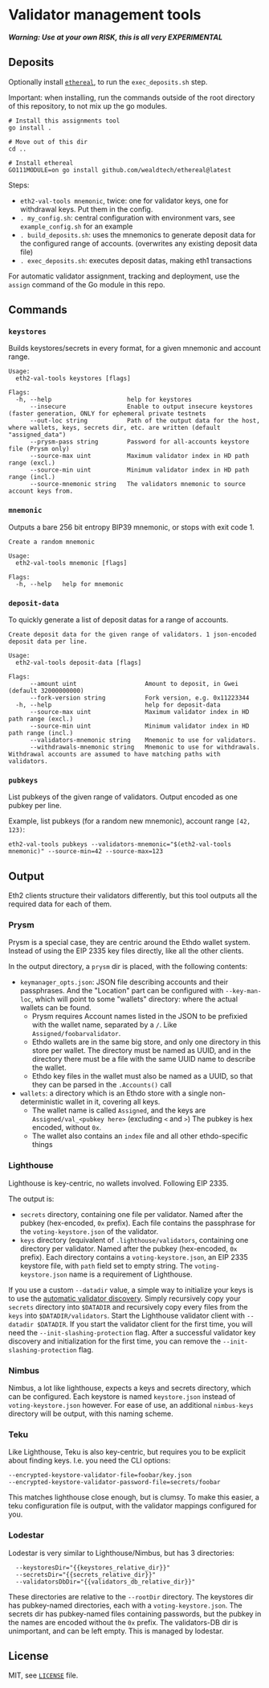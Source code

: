 # Validator management tools

__*Warning: Use at your own RISK, this is all very EXPERIMENTAL*__

## Deposits

Optionally install [`ethereal`](https://github.com/wealdtech/ethereal/), to run the `exec_deposits.sh` step. 

Important: when installing, run the commands outside of the root directory of this repository, to not mix up the go modules.

```shell script
# Install this assignments tool
go install .

# Move out of this dir
cd ..

# Install ethereal
GO111MODULE=on go install github.com/wealdtech/ethereal@latest
```

Steps:
- `eth2-val-tools mnemonic`, twice: one for validator keys, one for withdrawal keys. Put them in the config.
- `. my_config.sh`: central configuration with environment vars, see `example_config.sh` for an example
- `. build_deposits.sh`: uses the mnemonics to generate deposit data for the configured range of accounts. (overwrites any existing deposit data file)
- `. exec_deposits.sh`: executes deposit datas, making eth1 transactions

For automatic validator assignment, tracking and deployment, use the `assign` command of the Go module in this repo. 

## Commands

### `keystores`

Builds keystores/secrets in every format, for a given mnemonic and account range.

```
Usage:
  eth2-val-tools keystores [flags]

Flags:
  -h, --help                     help for keystores
      --insecure                 Enable to output insecure keystores (faster generation, ONLY for ephemeral private testnets
      --out-loc string           Path of the output data for the host, where wallets, keys, secrets dir, etc. are written (default "assigned_data")
      --prysm-pass string        Password for all-accounts keystore file (Prysm only)
      --source-max uint          Maximum validator index in HD path range (excl.)
      --source-min uint          Minimum validator index in HD path range (incl.)
      --source-mnemonic string   The validators mnemonic to source account keys from.

```

### `mnemonic`

Outputs a bare 256 bit entropy BIP39 mnemonic, or stops with exit code 1.

```
Create a random mnemonic

Usage:
  eth2-val-tools mnemonic [flags]

Flags:
  -h, --help   help for mnemonic
```

### `deposit-data`

To quickly generate a list of deposit datas for a range of accounts.

```
Create deposit data for the given range of validators. 1 json-encoded deposit data per line.

Usage:
  eth2-val-tools deposit-data [flags]

Flags:
      --amount uint                   Amount to deposit, in Gwei (default 32000000000)
      --fork-version string           Fork version, e.g. 0x11223344
  -h, --help                          help for deposit-data
      --source-max uint               Maximum validator index in HD path range (excl.)
      --source-min uint               Minimum validator index in HD path range (incl.)
      --validators-mnemonic string    Mnemonic to use for validators.
      --withdrawals-mnemonic string   Mnemonic to use for withdrawals. Withdrawal accounts are assumed to have matching paths with validators.
```

### `pubkeys`

List pubkeys of the given range of validators. Output encoded as one pubkey per line.

Example, list pubkeys (for a random new mnemonic), account range `[42, 123)`:
```shell script
eth2-val-tools pubkeys --validators-mnemonic="$(eth2-val-tools mnemonic)" --source-min=42 --source-max=123
```

## Output

Eth2 clients structure their validators differently, but this tool outputs all the required data for each of them.

### Prysm

Prysm is a special case, they are centric around the Ethdo wallet system. Instead of using the EIP 2335 key files directly, like all the other clients.

In the output directory, a `prysm` dir is placed, with the following contents:

- `keymanager_opts.json`: JSON file describing accounts and their passphrases. And the "Location" part can be configured with `--key-man-loc`,
 which will point to some "wallets" directory: where the actual wallets can be found.
  - Prysm requires Account names listed in the JSON to be prefixied with the wallet name, separated by a `/`. Like `Assigned/foobarvalidator`.
  - Ethdo wallets are in the same big store, and only one directory in this store per wallet. The directory must be named as UUID, and in the directory there must be a file with the same UUID name to describe the wallet.
  - Ethdo key files in the wallet must also be named as a UUID, so that they can be parsed in the `.Accounts()` call
- `wallets`: a directory which is an Ethdo store with a single non-deterministic wallet in it, covering all keys.
  - The wallet name is called `Assigned`, and the keys are `Assigned/val_<pubkey here>` (excluding `<` and `>`) The pubkey is hex encoded, without `0x`.
  - The wallet also contains an `index` file and all other ethdo-specific things

### Lighthouse

Lighthouse is key-centric, no wallets involved. Following EIP 2335.

The output is:

- `secrets` directory, containing one file per validator. Named after the pubkey (hex-encoded, `0x` prefix).
 Each file contains the passphrase for the `voting-keystore.json` of the validator.
- `keys` directory (equivalent of `.lighthouse/validators`, containing one directory per validator. Named after the pubkey (hex-encoded, `0x` prefix).
 Each directory contains a `voting-keystore.json`, an EIP 2335 keystore file, with `path` field set to empty string.
 The `voting-keystore.json` name is a requirement of Lighthouse.

If you use a custom `--datadir` value, a simple way to initialize your keys is to use the [automatic validator discovery](https://lighthouse-book.sigmaprime.io/validator-management.html#automatic-validator-discovery). Simply recursively copy your `secrets` directory into `$DATADIR` and recursively copy every files from the `keys` into `$DATADIR/validators`. Start the Lighthouse validator client with `--datadir $DATADIR`. If you start the validator client for the first time, you will need the `--init-slashing-protection` flag. After a successful validator key discovery and initialization for the first time, you can remove the `--init-slashing-protection` flag.

### Nimbus

Nimbus, a lot like lighthouse, expects a keys and secrets directory, which can be configured.
Each keystore is named `keystore.json` instead of `voting-keystore.json` however.
For ease of use, an additional `nimbus-keys` directory will be output, with this naming scheme.

### Teku

Like Lighthouse, Teku is also key-centric, but requires you to be explicit about finding keys. I.e. you need the CLI options:
```
--encrypted-keystore-validator-file=foobar/key.json
--encrypted-keystore-validator-password-file=secrets/foobar
```

This matches lighthouse close enough, but is clumsy. To make this easier,
 a teku configuration file is output, with the validator mappings configured for you.

### Lodestar

Lodestar is very similar to Lighthouse/Nimbus, but has 3 directories:
```
  --keystoresDir="{{keystores_relative_dir}}"
  --secretsDir="{{secrets_relative_dir}}"
  --validatorsDbDir="{{validators_db_relative_dir}}"
```

These directories are relative to the `--rootDir` directory.
The keystores dir has pubkey-named directories, each with a `voting-keystore.json`.
The secrets dir has pubkey-named files containing passwords, but the pubkey in the names are encoded without the `0x` prefix.
The validators-DB dir is unimportant, and can be left empty. This is managed by lodestar.

## License

MIT, see [`LICENSE`](./LICENSE) file.

